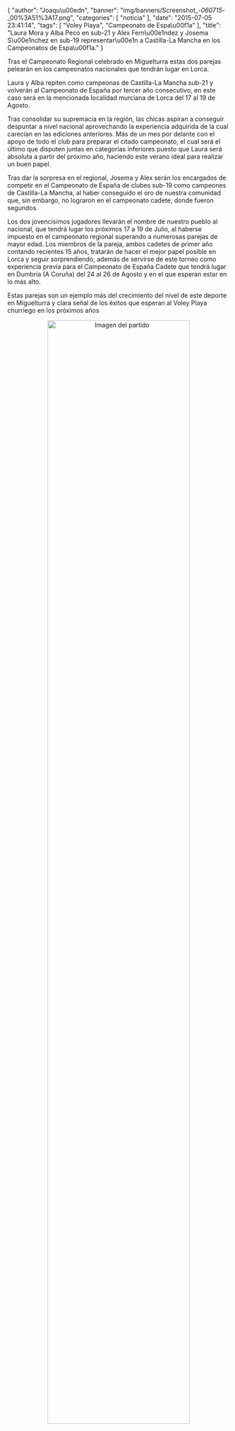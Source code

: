 {
  "author": "Joaqu\u00edn", 
  "banner": "img/banners/Screenshot_-_060715_-_00%3A51%3A17.png", 
  "categories": [
    "noticia"
  ], 
  "date": "2015-07-05 23:41:14", 
  "tags": [
    "Voley Playa", 
    "Campeonato de Espa\u00f1a"
  ], 
  "title": "Laura Mora y Alba Peco en sub-21 y Alex Fern\u00e1ndez y Josema S\u00e1nchez en sub-19 representar\u00e1n a Castilla-La Mancha en los Campeonatos de Espa\u00f1a."
}

Tras el Campeonato Regional celebrado en Miguelturra estas dos parejas pelearán en los campeonatos nacionales que tendrán lugar en Lorca.

Laura y Alba repiten como campeonas de Castilla-La Mancha sub-21 y volverán al Campeonato de España por tercer año consecutivo, en este caso será en la mencionada localidad murciana de Lorca del 17 al 19 de Agosto.

Tras consolidar su supremacía en la región, las chicas aspiran a conseguir despuntar a nivel nacional aprovechando la experiencia adquirida de la cual carecían en las ediciones anteriores. Más de un mes por delante con el apoyo de todo el club para preparar el citado campeonato, el cual será el último que disputen juntas en categorías inferiores puesto que Laura será absoluta a partir del próximo año, haciendo este verano ideal para realizar un buen papel.

Tras dar la sorpresa en el regional, Josema y Alex serán los encargados de competir en el Campeonato de España de clubes sub-19 como campeones de Castilla-La Mancha, al haber conseguido el oro de nuestra comunidad que, sin embargo, no lograron en el campeonato cadete, donde fueron segundos. 

Los dos jovencísimos jugadores llevarán el nombre de nuestro pueblo al nacional, que tendrá lugar los próximos 17 a 19 de Julio, al haberse impuesto en el campeonato regional superando a numerosas parejas de mayor edad. Los miembros de la pareja, ambos cadetes de primer año contando recientes 15 años, tratarán de hacer el mejor papel posible en Lorca y seguir sorprendiendo, además de servirse de este torneo como experiencia previa para el Campeonato de España Cadete que tendrá lugar en Dumbría (A Coruña) del 24 al 26 de Agosto y en el que esperan estar en lo más alto.

Estas parejas son un ejemplo más del crecimiento del nivel de este deporte en Miguelturra y clara señal de los éxitos que esperan al Voley Playa churriego en los próximos años


<center>
<a target="_new" href="http://www.advmiguelturra.org/img/banners/Screenshot%20-%20060715%20-%2000%3A51%3A17.png"> 
<img alt="Imagen del partido" width="80%" align="center" src="http://www.advmiguelturra.org/img/banners/Screenshot%20-%20060715%20-%2000%3A51%3A17.png"/> </a> </center>

